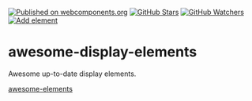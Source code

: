[![Published on webcomponents.org][webcomponents-image]][webcomponents-url]
[![GitHub Stars][github-stars-image]][github-stars-url]
[![GitHub Watchers][github-watchers-image]][github-watchers-url]
[![Add element][github-image]][github-url]

# awesome-display-elements

Awesome up-to-date display elements.

[awesome-elements](https://beta.webcomponents.org/collection/StartPolymer/awesome-elements)

[github-image]: https://img.shields.io/badge/github-add%20element-lightgrey.svg
[github-url]: https://github.com/StartPolymer/awesome-display-elements/issues/new?title=Add%20element%20&labels=User%20reports

[github-stars-image]: https://img.shields.io/github/stars/StartPolymer/awesome-display-elements.svg?label=github%20stars
[github-stars-url]: https://github.com/StartPolymer/awesome-display-elements

[github-watchers-image]: https://img.shields.io/github/watchers/StartPolymer/awesome-display-elements.svg?label=github%20watchers
[github-watchers-url]: https://github.com/StartPolymer/awesome-display-elements

[webcomponents-image]: https://img.shields.io/badge/webcomponents.org-published-blue.svg
[webcomponents-url]: https://beta.webcomponents.org/collection/StartPolymer/awesome-display-elements
